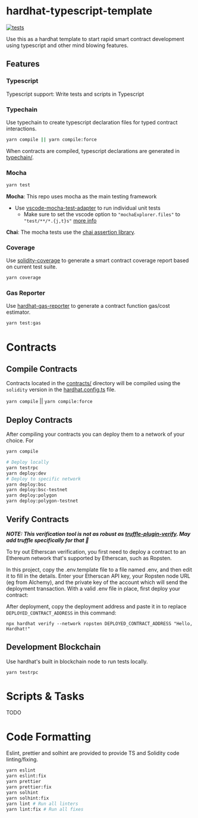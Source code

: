 # hardhat-typescript-template
[![tests](https://github.com/DeFiFoFum/hardhat-typescript-template/actions/workflows/tests.yml/badge.svg)](https://github.com/DeFiFoFum/hardhat-typescript-template/actions/workflows/tests.yml)

Use this as a hardhat template to start rapid smart contract development using typescript and other mind blowing features.

<!-- TODO: Features
- Hardhat React
- Husky to generate types and lint checking before commits
 -->

## Features

### Typescript

Typescript support: Write tests and scripts in Typescript

### Typechain

Use typechain to create typescript declaration files for typed contract interactions.

```bash
yarn compile || yarn compile:force
```

When contracts are compiled, typescript declarations are generated in [typechain/](./typechain).

### Mocha

```bash
yarn test
```

**Mocha**: This repo uses mocha as the main testing framework

- Use [vscode-mocha-test-adapter](https://marketplace.visualstudio.com/items?itemName=hbenl.vscode-mocha-test-adapter) to run individual unit tests
  - Make sure to set the vscode option to `"mochaExplorer.files"` to `"test/**/*.{j,t}s"` [more info](https://hardhat.org/guides/vscode-tests.html)

**Chai**: The mocha tests use the [chai assertion library](https://www.chaijs.com/).

### Coverage

Use [solidity-coverage](https://hardhat.org/plugins/solidity-coverage.html) to generate a smart contract coverage report based on current test suite.

```bash
yarn coverage
```

### Gas Reporter

Use [hardhat-gas-reporter](https://hardhat.org/plugins/hardhat-gas-reporter.html) to generate a contract function gas/cost estimator.

```bash
yarn test:gas
```

# Contracts

## Compile Contracts

Contracts located in the [contracts/](./contracts) directory will be compiled using the `solidity` version in the [hardhat.config.ts](./hardhat.config.ts) file.

`yarn compile` || `yarn compile:force`

## Deploy Contracts

After compiling your contracts you can deploy them to a network of your choice. For

```bash
yarn compile
```

```bash
# Deploy locally
yarn testrpc
yarn deploy:dev
# Deploy to specific network
yarn deploy:bsc
yarn deploy:bsc-testnet
yarn deploy:polygon
yarn deploy:polygon-testnet
```

## Verify Contracts
**_NOTE: This verification tool is not as robust as [truffle-plugin-verify](https://www.npmjs.com/package/truffle-plugin-verify). May add truffle specifically for that :thinking:_**

To try out Etherscan verification, you first need to deploy a contract to an Ethereum network that's supported by Etherscan, such as Ropsten.

In this project, copy the .env.template file to a file named .env, and then edit it to fill in the details. Enter your Etherscan API key, your Ropsten node URL (eg from Alchemy), and the private key of the account which will send the deployment transaction. With a valid .env file in place, first deploy your contract:

After deployment, copy the deployment address and paste it in to replace `DEPLOYED_CONTRACT_ADDRESS` in this command:

```shell
npx hardhat verify --network ropsten DEPLOYED_CONTRACT_ADDRESS "Hello, Hardhat!"
```

## Development Blockchain

Use hardhat's built in blockchain node to run tests locally.

```bash
yarn testrpc
```

# Scripts & Tasks
TODO
<!-- TODO: Provide info on writing and running scripts -->
<!-- TODO: Provide info on writing and running tasks -->

# Code Formatting

Eslint, prettier and solhint are provided to provide TS and Solidity code linting/fixing.

```bash
yarn eslint
yarn eslint:fix
yarn prettier
yarn prettier:fix
yarn solhint
yarn solhint:fix
yarn lint # Run all linters
yarn lint:fix # Run all fixes
```
